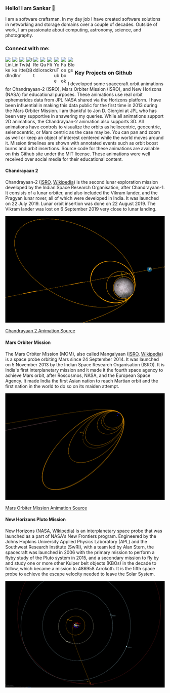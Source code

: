 ### Hello! I am Sankar 👋

<!--
**kvsankar/kvsankar** is a ✨ _special_ ✨ repository because its `README.md` (this file) appears on your GitHub profile.

Here are some ideas to get you started:

- 🔭 I’m currently working on ...
- 🌱 I’m currently learning ...
- 👯 I’m looking to collaborate on ...
- 🤔 I’m looking for help with ...
- 💬 Ask me about ...
- 📫 How to reach me: ...
- 😄 Pronouns: ...
- ⚡ Fun fact: ...
-->

I am a software craftsman. In my day job I have created software solutions in networking and storage domains over a couple of decades. Outside of work, I am passionate about computing, astronomy, science, and photography.

### Connect with me:

[<img align="left" alt="LinkedIn" width="22px" src="https://cdn.jsdelivr.net/npm/simple-icons@v3/icons/github.svg" />][github]
[<img align="left" alt="LinkedIn" width="22px" src="https://cdn.jsdelivr.net/npm/simple-icons@v3/icons/linkedin.svg" />][linkedin]
[<img align="left" alt="Twitter" width="22px" src="https://cdn.jsdelivr.net/npm/simple-icons@v3/icons/twitter.svg" />][twitter]
[<img align="left" alt="IMDB" width="22px" src="https://cdn.jsdelivr.net/npm/simple-icons@v3/icons/imdb.svg" />][imdb]
[<img align="left" alt="Reddit" width="22px" src="https://cdn.jsdelivr.net/npm/simple-icons@v3/icons/reddit.svg" />][reddit]
[<img align="left" alt="Quora" width="22px" src="https://cdn.jsdelivr.net/npm/simple-icons@v3/icons/quora.svg" />][quora]
[<img align="left" alt="Flickr" width="22px" src="https://cdn.jsdelivr.net/npm/simple-icons@v3/icons/flickr.svg" />][flickr]
[<img align="left" alt="YouTube" width="22px" src="https://cdn.jsdelivr.net/npm/simple-icons@v3/icons/youtube.svg" />][youtube]
[<img align="left" alt="Facebook" width="22px" src="https://cdn.jsdelivr.net/npm/simple-icons@v3/icons/facebook.svg" />][facebook]
[<img align="left" alt="Blogs" width="22px" src="https://cdn.jsdelivr.net/npm/simple-icons@v3/icons/wordpress.svg" />][blogs]

<br/>

### Key Projects on Github

I developed some spacecraft orbit animations for Chandrayaan-2 (ISRO), Mars Orbiter Mission (ISRO), and New Horizons (NASA) for educational purposes. 
These animations use real orbit ephemerides data from JPL NASA shared via the Horizons platform. 
I have been influential in making this data public for the first time in 2013 during the Mars Orbiter Mission. 
I am thankful to Jon D. Giorgini at JPL who has been very supportive in answering my queries. 
While all animations support 2D animations, the Chandrayaan-2 animation also supports 3D. 
All animations have controls to visualize the orbits as heliocentric, geocentric, selenocentric, or Mars centric as the case may be. 
You can pan and zoom as well or keep an object of interest centered while the world moves around it. 
Mission timelines are shown with annotated events such as orbit boost burns and orbit insertions. 
Source code for these animations are available on this Github site under the MIT license. 
These animations were well received over social media for their educational content. 

#### Chandrayaan 2

Chandrayaan-2 ([ISRO](https://www.isro.gov.in/chandrayaan2-home-0), [Wikipedia](https://en.wikipedia.org/wiki/Chandrayaan-2)) 
is the second lunar exploration mission developed by the Indian Space Research Organisation, after Chandrayaan-1. 
It consists of a lunar orbiter, and also included the Vikram lander, and the Pragyan lunar rover, all of which were developed in India. 
It was launched on 22 July 2019. Lunar orbit insertion was done on 22 August 2019. 
The Vikram lander was lost on 6 September 2019 very close to lunar landing.

[![Chandrayaan 2 Animation](/images/chandrayaan2.png)](https://sankara.net/chandrayaan2.html)

[Chandrayaan 2 Animation Source](https://github.com/kvsankar/chandrayaan2)

#### Mars Orbiter Mission

The Mars Orbiter Mission (MOM), also called Mangalyaan 
([ISRO](https://www.isro.gov.in/pslv-c25-mars-orbiter-mission), [Wikipedia](https://en.wikipedia.org/wiki/Mars_Orbiter_Mission))
is a space probe orbiting Mars since 24 September 2014. 
It was launched on 5 November 2013 by the Indian Space Research Organisation (ISRO). 
It is India's first interplanetary mission and it made it the fourth space agency to achieve Mars orbit, after Roscosmos, NASA, and the European Space Agency. 
It made India the first Asian nation to reach Martian orbit and the first nation in the world to do so on its maiden attempt.

[![Chandrayaan 2 Animation](/images/mom.png)](https://sankara.net/mom.html)

[Mars Orbiter Mission Animation Source](https://github.com/kvsankar/mom)

#### New Horizons Pluto Mission

New Horizons ([NASA](https://www.nasa.gov/mission_pages/newhorizons/main/index.html), [Wikipedia](https://en.wikipedia.org/wiki/New_Horizons)) 
is an interplanetary space probe that was launched as a part of NASA's New Frontiers program. 
Engineered by the Johns Hopkins University Applied Physics Laboratory (APL) and the Southwest Research Institute (SwRI), 
with a team led by Alan Stern, the spacecraft was launched in 2006 with the primary mission to perform a flyby study of the Pluto system in 2015, 
and a secondary mission to fly by and study one or more other Kuiper belt objects (KBOs) in the decade to follow, 
which became a mission to 486958 Arrokoth. It is the fifth space probe to achieve the escape velocity needed to leave the Solar System. 

[![New Horizons Animation](/images/new-horizons.png)](https://sankara.net/plutoflyby.html)

[github]: https://github.com/kvsankar
[website]: https://sankara.net/
[linkedin]: https://www.linkedin.com/in/kvsankar/
[twitter]: https://twitter.com/kvsankar/
[imdb]: https://www.imdb.com/name/nm6187590/ 
[reddit]: https://www.reddit.com/user/kvsankar 
[quora]: https://www.quora.com/profile/Sankaranarayanan-KV 
[flickr]: https://www.flickr.com/photos/kvsankar/
[youtube]: https://www.youtube.com/user/kvsankar 
[facebook]: https://www.facebook.com/kvsankar 
[blogs]: https://sankara.net/blogs 

<!-- end of file -->
